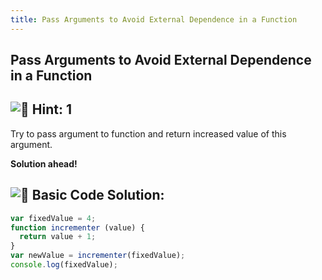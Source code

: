```yaml
---
title: Pass Arguments to Avoid External Dependence in a Function
---
```


## Pass Arguments to Avoid External Dependence in a Function

## ![:speech_balloon:](https://forum.freecodecamp.com/images/emoji/emoji_one/speech_balloon.png?v=3 ":speech_balloon:") Hint: 1

Try to pass argument to function and return increased value of this argument. 


**Solution ahead!**

## ![:beginner:](https://forum.freecodecamp.com/images/emoji/emoji_one/beginner.png?v=3 ":beginner:") Basic Code Solution:

```javascript
var fixedValue = 4;
function incrementer (value) {
  return value + 1;
}
var newValue = incrementer(fixedValue); 
console.log(fixedValue);
```
